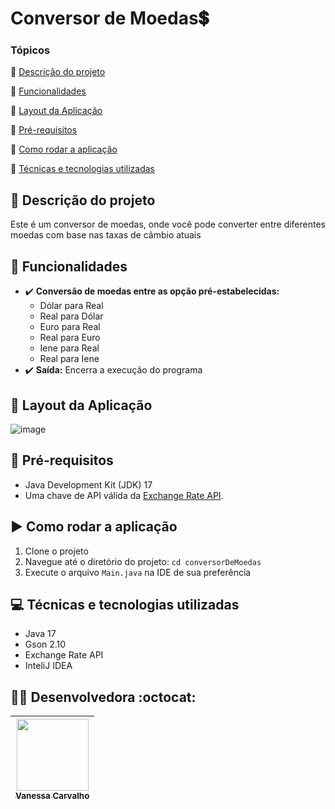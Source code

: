 <h1>Conversor de Moedas💲</h1> 

### Tópicos

:small_blue_diamond: [Descrição do projeto](#descrição-do-projeto)

:small_blue_diamond: [Funcionalidades](#funcionalidades)

:small_blue_diamond: [Layout da Aplicação](#layout-da-aplicação)

:small_blue_diamond: [Pré-requisitos](#pré-requisitos)

:small_blue_diamond: [Como rodar a aplicação](#como-rodar-a-aplicação)

:small_blue_diamond: [Técnicas e tecnologias utilizadas](#tecnicas-e-tecnologias-utilizadas)



## 📄 Descrição do projeto

<p align="justify">
  Este é um conversor de moedas, onde você pode converter entre diferentes moedas com base nas taxas de câmbio atuais 
</p>

## 🔨 Funcionalidades

* :heavy_check_mark: **Conversão de moedas entre as opção pré-estabelecidas:**
    * Dólar para Real
    * Real para Dólar
    * Euro para Real
    * Real para Euro
    * Iene para Real
    * Real para Iene
* :heavy_check_mark: **Saída:** Encerra a execução do programa

## 📸 Layout da Aplicação

![image](https://hackmd.io/_uploads/rJrNjpXQA.png)


## 🚨 Pré-requisitos

*  Java Development Kit (JDK) 17
*  Uma chave de API válida da [Exchange Rate API](https://www.exchangerate-api.com/).



## ▶️ Como rodar a aplicação

1. Clone o projeto
2. Navegue até o diretório do projeto: `cd conversorDeMoedas`
3. Execute o arquivo `Main.java` na IDE de sua preferência



## 💻 Técnicas e tecnologias utilizadas

- Java 17
- Gson 2.10
- Exchange Rate API
- InteliJ IDEA



## 👩‍💻 Desenvolvedora :octocat:


| [<img src="https://avatars.githubusercontent.com/u/80365265?v=4" width=115><br><sub>Vanessa Carvalho</sub>](https://github.com/vanessa-carvalho-dev) 
| :---: 
